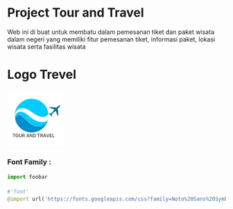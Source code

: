 # Project Tour and Travel

Web ini di buat untuk membatu dalam pemesanan tiket dan paket wisata dalam negeri yang memiliki fitur pemesanan tiket, informasi paket, lokasi wisata serta fasilitas wisata 
 
 # Logo Trevel
 ![Travel](<./aseets/logo.png>)

 ### Font Family :

```python
import foobar

#'font'
@import url('https://fonts.googleapis.com/css?family=Noto%20Sans%20Symbols:700|Noto%20Sans%20Symbols:400');